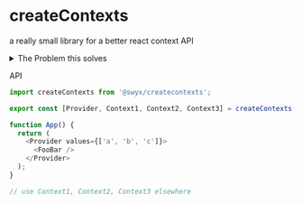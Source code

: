 # createContexts

a really small library for a better react context API

<details>
<summary>
The Problem this solves
</summary>

```js
const Context1 = createContext();
const Context2 = createContext();
const Context3 = createContext();

function App() {
  return (
    <Context1.Provider value={1}>
      <Context2.Provider value={2}>
        <Context3.Provider value={3}>
          <FooBar />
        </Context3.Provider>
      </Context2.Provider>
    </Context1.Provider>
  );
}
```

gross.

</details>

API

```js
import createContexts from '@swyx/createcontexts';

export const [Provider, Context1, Context2, Context3] = createContexts(3);

function App() {
  return (
    <Provider values={['a', 'b', 'c']}>
      <FooBar />
    </Provider>
  );
}

// use Context1, Context2, Context3 elsewhere
```
